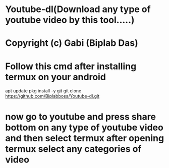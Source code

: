 # Youtube-dl(Download any type of youtube video by this tool.....)
# Copyright (c) Gabi (Biplab Das)



# Follow this cmd after installing termux on your android
apt update
pkg install -y git
git clone https://github.com/Biplabboss/Youtube-dl.git

# now go to youtube and press share bottom on any type of youtube video and then select termux after opening termux select any categories of video
